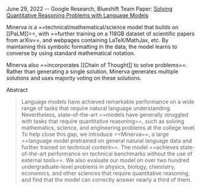 June 29, 2022 -- Google Research, Blueshift Team
Paper: [Solving Quantitative Reasoning Problems with Language Models](https://arxiv.org/abs/2206.14858)

Minerva is a ==technical/mathematical/science model that builds on [[PaLM]]==, with ==further training on a 118GB dataset of scientific papers from arXiv==, and webpages containing LaTeX/MathJax, etc. By maintaining this symbolic formatting in the data, the model learns to converse by using standard mathematical notation.

Minerva also ==incorporates [[Chain of Thought]] to solve problems==. Rather than generating a single solution, Minerva generates multiple solutions and uses majority voting on these solutions.

Abstract
> Language models have achieved remarkable performance on a wide range of tasks that require natural language understanding. Nevertheless, state-of-the-art ==models have generally struggled with tasks that require quantitative reasoning==, such as solving mathematics, science, and engineering problems at the college level. To help close this gap, we introduce ==Minerva==, a large ==language model pretrained on general natural language data and further trained on technical content==. The model ==achieves state-of-the-art performance on technical benchmarks without the use of external tools==. We also evaluate our model on over two hundred undergraduate-level problems in physics, biology, chemistry, economics, and other sciences that require quantitative reasoning, and find that the model can correctly answer nearly a third of them.


